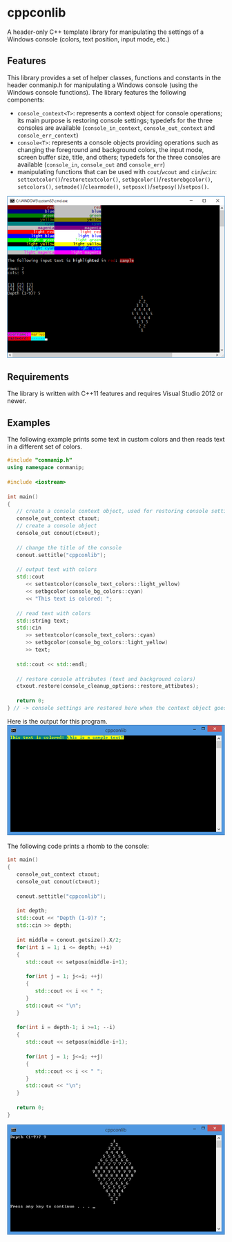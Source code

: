 # cppconlib

A header-only C++ template library for manipulating the settings of a Windows console (colors, text position, input mode, etc.)

## Features

This library provides a set of helper classes, functions and constants in the header conmanip.h for manipulating a Windows console (using the Windows console functions). The library features the following components:

- `console_context<T>`: represents a context object for console operations; its main purpose is restoring console settings; typedefs for the three consoles are available (`console_in_context`, `console_out_context` and` console_err_context`)
- `console<T>`: represents a console objects providing operations such as changing the foreground and background colors, the input mode, screen buffer size, title, and others; typedefs for the three consoles are available (`console_in`, `console_out` and `console_err`)
- manipulating functions that can be used with `cout`/`wcout` and `cin`/`wcin`: `settextcolor()`/`restoretextcolor()`, `setbgcolor()`/`restorebgcolor()`, `setcolors()`, `setmode()`/`clearmode()`, `setposx()`/`setposy()`/`setpos()`.

![demo app](doc/cppconlib1.png)

## Requirements

The library is written with C++11 features and requires Visual Studio 2012 or newer.

## Examples

The following example prints some text in custom colors and then reads text in a different set of colors.

```cpp
#include "conmanip.h"
using namespace conmanip;

#include <iostream>

int main()
{
   // create a console context object, used for restoring console settings
   console_out_context ctxout;
   // create a console object
   console_out conout(ctxout);

   // change the title of the console
   conout.settitle("cppconlib");

   // output text with colors
   std::cout
      << settextcolor(console_text_colors::light_yellow)
      << setbgcolor(console_bg_colors::cyan)
      << "This text is colored: ";

   // read text with colors
   std::string text;
   std::cin
      >> settextcolor(console_text_colors::cyan)
      >> setbgcolor(console_bg_colors::light_yellow)
      >> text;

   std::cout << std::endl;

   // restore console attributes (text and background colors)
   ctxout.restore(console_cleanup_options::restore_attibutes);

   return 0;
} // -> console settings are restored here when the context object goes out of scope
```

Here is the output for this program.
![example 1](doc/cppconlib2.png)

The following code prints a rhomb to the console:

```cpp
int main()
{
   console_out_context ctxout;
   console_out conout(ctxout);

   conout.settitle("cppconlib");

   int depth;
   std::cout << "Depth (1-9)? ";
   std::cin >> depth;

   int middle = conout.getsize().X/2;
   for(int i = 1; i <= depth; ++i)
   {
      std::cout << setposx(middle-i+1);

      for(int j = 1; j<=i; ++j)
      {
         std::cout << i << " ";
      }
      std::cout << "\n";
   }

   for(int i = depth-1; i >=1; --i)
   {
      std::cout << setposx(middle-i+1);

      for(int j = 1; j<=i; ++j)
      {
         std::cout << i << " ";
      }
      std::cout << "\n";
   }

   return 0;
}
```

![example 2](doc/cppconlib3.png)
